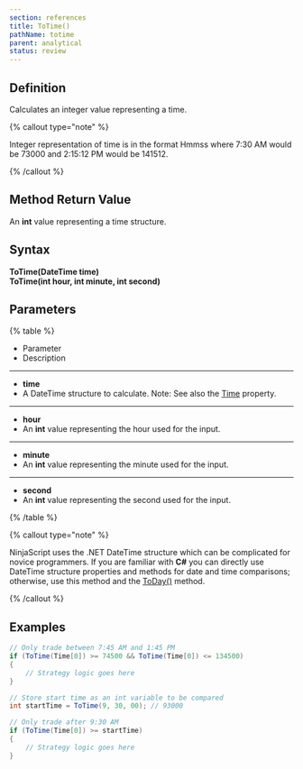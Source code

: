 ```yaml
---
section: references
title: ToTime()
pathName: totime
parent: analytical
status: review
---
```


## Definition

Calculates an integer value representing a time.

{% callout type="note" %}

Integer representation of time is in the format Hmmss where 7:30 AM would be 73000 and 2:15:12 PM would be 141512.

{% /callout %}

## Method Return Value

An **int** value representing a time structure.

## Syntax

**ToTime(DateTime time)**  
**ToTime(int hour, int minute, int second)**

## Parameters

{% table %}

* Parameter
* Description

---

* **time**
* A DateTime structure to calculate. Note: See also the [Time](time) property.

---

* **hour**
* An **int** value representing the hour used for the input.

---

* **minute**
* An **int** value representing the minute used for the input.

---

* **second**
* An **int** value representing the second used for the input.

{% /table %}

{% callout type="note" %}

NinjaScript uses the .NET DateTime structure which can be complicated for novice programmers. If you are familiar with **C#** you can directly use DateTime structure properties and methods for date and time comparisons; otherwise, use this method and the [ToDay()](today) method.

{% /callout %}

## Examples

```csharp
// Only trade between 7:45 AM and 1:45 PM
if (ToTime(Time[0]) >= 74500 && ToTime(Time[0]) <= 134500)
{
    // Strategy logic goes here
}
```

```csharp
// Store start time as an int variable to be compared
int startTime = ToTime(9, 30, 00); // 93000

// Only trade after 9:30 AM
if (ToTime(Time[0]) >= startTime)
{
    // Strategy logic goes here
}
```
